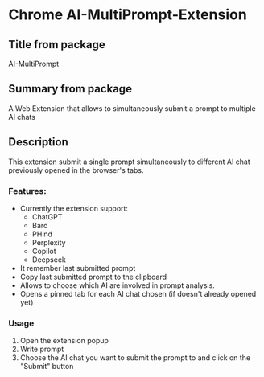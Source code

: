 # Chrome AI-MultiPrompt-Extension

## Title from package

AI-MultiPrompt

## Summary from package

A Web Extension that allows to simultaneously submit a prompt to multiple AI chats

## Description
This extension submit a single prompt simultaneously to different AI chat previously opened in the browser's tabs.

### Features: 

* Currently the extension support:
  - ChatGPT
  - Bard
  - PHind
  - Perplexity
  - Copilot
  - Deepseek
* It remember last submitted prompt 
* Copy last submitted prompt to the clipboard
* Allows to choose which AI are involved in prompt analysis.
* Opens a pinned tab for each AI chat chosen (if doesn't already opened yet)

### Usage 

1. Open the extension popup
2. Write prompt
3. Choose the AI chat you want to submit the prompt to and click on the "Submit" button
